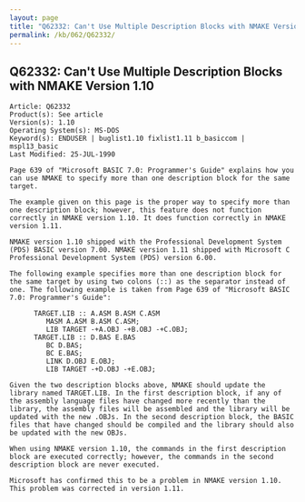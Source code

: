 ```yaml
---
layout: page
title: "Q62332: Can't Use Multiple Description Blocks with NMAKE Version 1.10"
permalink: /kb/062/Q62332/
---
```


## Q62332: Can't Use Multiple Description Blocks with NMAKE Version 1.10

	Article: Q62332
	Product(s): See article
	Version(s): 1.10
	Operating System(s): MS-DOS
	Keyword(s): ENDUSER | buglist1.10 fixlist1.11 b_basiccom | mspl13_basic
	Last Modified: 25-JUL-1990
	
	Page 639 of "Microsoft BASIC 7.0: Programmer's Guide" explains how you
	can use NMAKE to specify more than one description block for the same
	target.
	
	The example given on this page is the proper way to specify more than
	one description block; however, this feature does not function
	correctly in NMAKE version 1.10. It does function correctly in NMAKE
	version 1.11.
	
	NMAKE version 1.10 shipped with the Professional Development System
	(PDS) BASIC version 7.00. NMAKE version 1.11 shipped with Microsoft C
	Professional Development System (PDS) version 6.00.
	
	The following example specifies more than one description block for
	the same target by using two colons (::) as the separator instead of
	one. The following example is taken from Page 639 of "Microsoft BASIC
	7.0: Programmer's Guide":
	
	      TARGET.LIB :: A.ASM B.ASM C.ASM
	         MASM A.ASM B.ASM C.ASM;
	         LIB TARGET -+A.OBJ -+B.OBJ -+C.OBJ;
	      TARGET.LIB :: D.BAS E.BAS
	         BC D.BAS;
	         BC E.BAS;
	         LINK D.OBJ E.OBJ;
	         LIB TARGET -+D.OBJ -+E.OBJ;
	
	Given the two description blocks above, NMAKE should update the
	library named TARGET.LIB. In the first description block, if any of
	the assembly language files have changed more recently than the
	library, the assembly files will be assembled and the library will be
	updated with the new .OBJs. In the second description block, the BASIC
	files that have changed should be compiled and the library should also
	be updated with the new OBJs.
	
	When using NMAKE version 1.10, the commands in the first description
	block are executed correctly; however, the commands in the second
	description block are never executed.
	
	Microsoft has confirmed this to be a problem in NMAKE version 1.10.
	This problem was corrected in version 1.11.
